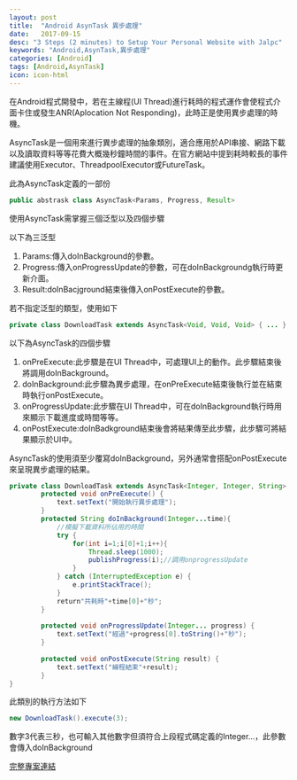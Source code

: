 ```yaml
---
layout: post
title:  "Android AsynTask 異步處理"
date:   2017-09-15
desc: "3 Steps (2 minutes) to Setup Your Personal Website with Jalpc"
keywords: "Android,AsynTask,異步處理"
categories: [Android]
tags: [Android,AsynTask]
icon: icon-html
---
```


在Android程式開發中，若在主線程(UI Thread)進行耗時的程式運作會使程式介面卡住或發生ANR(Aplocation Not Responding)，此時正是使用異步處理的時機。

AsyncTask是一個用來進行異步處理的抽象類別，適合應用於API串接、網路下載以及讀取資料等等花費大概幾秒鐘時間的事件。在官方網站中提到耗時較長的事件建議使用Executor、ThreadpoolExecutor或FutureTask。

此為AsyncTask定義的一部份
```java
public abstrask class AsyncTask<Params, Progress, Result>
```
使用AsyncTask需掌握三個泛型以及四個步驟

以下為三泛型

1. Params:傳入doInBackground的參數。
2. Progress:傳入onProgressUpdate的參數，可在doInBackgroundg執行時更新介面。
3. Result:doInBacjground結束後傳入onPostExecute的參數。

若不指定泛型的類型，使用如下
```java
private class DownloadTask extends AsyncTask<Void, Void, Void> { ... }
```
以下為AsyncTask的四個步驟

1. onPreExecute:此步驟是在UI Thread中，可處理UI上的動作。此步驟結束後將調用doInBackground。
2. doInBackground:此步驟為異步處理，在onPreExecute結束後執行並在結束時執行onPostExecute。
3. onProgressUpdate:此步驟在UI Thread中，可在doInBackground執行時用來顯示下載進度或時間等等。
4. onPostExecute:doInBadkground結束後會將結果傳至此步驟，此步驟可將結果顯示於UI中。


AsyncTask的使用須至少覆寫doInBackground，另外通常會搭配onPostExecute來呈現異步處理的結果。

```java
private class DownloadTask extends AsyncTask<Integer, Integer, String> {
        protected void onPreExecute() {
            text.setText("開始執行異步處理");
        }
        protected String doInBackground(Integer...time){
            //模擬下載資料所佔用的時間
            try {
                for(int i=1;i[0]+1;i++){
                    Thread.sleep(1000);
                    publishProgress(i);//調用onprogressUpdate
                }
            } catch (InterruptedException e) {
                e.printStackTrace();
            }
            return"共耗時"+time[0]+"秒";
        }
        
        protected void onProgressUpdate(Integer... progress) {
            text.setText("經過"+progress[0].toString()+"秒");
        }
        
        protected void onPostExecute(String result) {
            text.setText("線程結束"+result);
        }
}
```

此類別的執行方法如下
```java
new DownloadTask().execute(3);
```
數字3代表三秒，也可輸入其他數字但須符合上段程式碼定義的Integer...，此參數會傳入doInBackground

<a href="https://github.com/foolcodefun/testAsyncTask">完整專案連結</a>